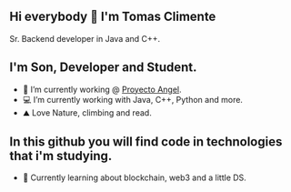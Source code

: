 ## Hi everybody 👋 I'm Tomas Climente
Sr. Backend developer in Java and C++.

## I'm Son, Developer and Student.
- 🔭 I’m currently working @ [Proyecto Angel](https://https://proyectoangel.net/).
- 💻 I’m currently working with Java, C++, Python and more.
- ⛰️ Love Nature, climbing and read.

## In this github you will find code in technologies that i'm studying.
- 🌱 Currently learning about blockchain, web3 and a little DS.